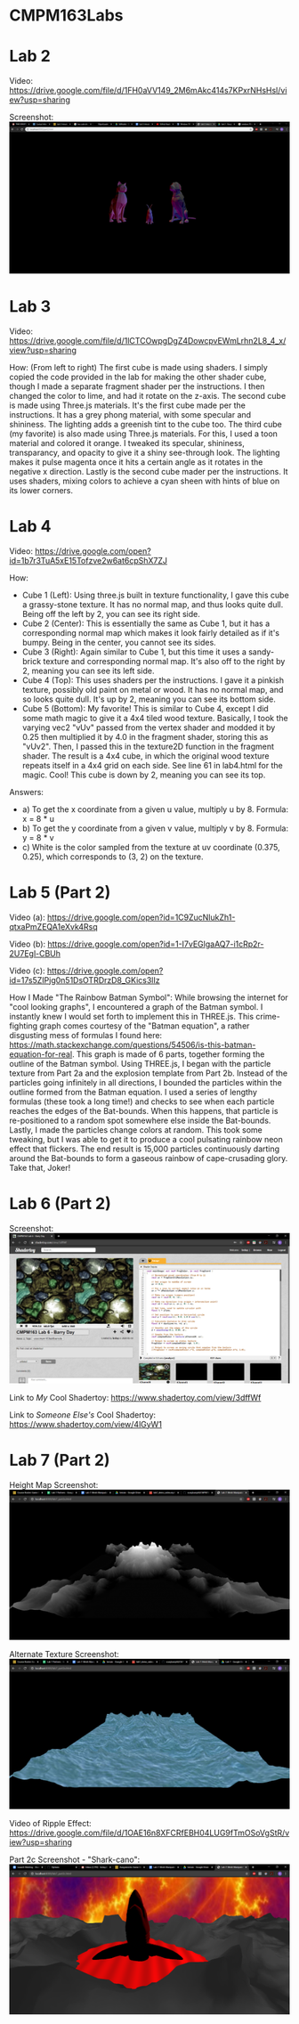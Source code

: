 # CMPM163Labs
 
 
# Lab 2

Video: https://drive.google.com/file/d/1FH0aVV149_2M6mAkc414s7KPxrNHsHsl/view?usp=sharing

Screenshot: ![](lab2/Lab2-Part2-Screenshot.PNG)


# Lab 3

Video: https://drive.google.com/file/d/1lCTCOwpgDgZ4DowcpvEWmLrhn2L8_4_x/view?usp=sharing

How: (From left to right) The first cube is made using shaders. I simply copied the code provided in the lab for making the other shader cube, though I made a separate fragment shader per the instructions. I then changed the color to lime, and had it rotate on the z-axis. The second cube is made using Three.js materials. It's the first cube made per the instructions. It has a grey phong material, with some specular and shininess. The lighting adds a greenish tint to the cube too. The third cube (my favorite) is also made using Three.js materials. For this, I used a toon material and colored it orange. I tweaked its specular, shininess, transparancy, and opacity to give it a shiny see-through look. The lighting makes it pulse magenta once it hits a certain angle as it rotates in the negative x direction. Lastly is the second cube mader per the instructions. It uses shaders, mixing colors to achieve a cyan sheen with hints of blue on its lower corners.


# Lab 4

Video: https://drive.google.com/open?id=1b7r3TuA5xE15Tofzve2w6at6cpShX7ZJ

How: 
- Cube 1 (Left): Using three.js built in texture functionality, I gave this cube a grassy-stone texture. It has no normal map, and thus looks quite dull. Being off the left by 2, you can see its right side.
- Cube 2 (Center): This is essentially the same as Cube 1, but it has a corresponding normal map which makes it look fairly detailed as if it's bumpy. Being in the center, you cannot see its sides.
- Cube 3 (Right): Again similar to Cube 1, but this time it uses a sandy-brick texture and corresponding normal map. It's also off to the right by 2, meaning you can see its left side.
- Cube 4 (Top): This uses shaders per the instructions. I gave it a pinkish texture, possibly old paint on metal or wood. It has no normal map, and so looks quite dull. It's up by 2, meaning you can see its bottom side.
- Cube 5 (Bottom): My favorite! This is similar to Cube 4, except I did some math magic to give it a 4x4 tiled wood texture. Basically, I took the varying vec2 "vUv" passed from the vertex shader and modded it by 0.25 then multiplied it by 4.0 in the fragment shader, storing this as "vUv2". Then, I passed this in the texture2D function in the fragment shader. The result is a 4x4 cube, in which the original wood texture repeats itself in a 4x4 grid on each side. See line 61 in lab4.html for the magic. Cool! This cube is down by 2, meaning you can see its top.

Answers:
- a) To get the x coordinate from a given u value, multiply u by 8. Formula: x = 8 * u
- b) To get the y coordinate from a given v value, multiply v by 8. Formula: y = 8 * v
- c) White is the color sampled from the texture at uv coordinate (0.375, 0.25), which corresponds to (3, 2) on the texture.


# Lab 5 (Part 2)

Video (a): https://drive.google.com/open?id=1C9ZucNlukZh1-qtxaPmZEQA1eXvk4Rsq
 
Video (b): https://drive.google.com/open?id=1-I7vEGlgaAQ7-i1cRp2r-2U7Egl-CBUh
 
Video (c): https://drive.google.com/open?id=17s5ZIPjg0n51DsOTRDrzD8_GKics3lIz
 
How I Made "The Rainbow Batman Symbol":
While browsing the internet for "cool looking graphs", I encountered a graph of the Batman symbol. I instantly knew I would set forth to implement this in THREE.js. This crime-fighting graph comes courtesy of the "Batman equation", a rather disgusting mess of formulas I found here: https://math.stackexchange.com/questions/54506/is-this-batman-equation-for-real. This graph is made of 6 parts, together forming the outline of the Batman symbol. Using THREE.js, I began with the particle texture from Part 2a and the explosion template from Part 2b. Instead of the particles going infinitely in all directions, I bounded the particles within the outline formed from the Batman equation. I used a series of lengthy formulas (these took a long time!) and checks to see when each particle reaches the edges of the Bat-bounds. When this happens, that particle is re-positioned to a random spot somewhere else inside the Bat-bounds. Lastly, I made the particles change colors at random. This took some tweaking, but I was able to get it to produce a cool pulsating rainbow neon effect that flickers. The end result is 15,000 particles continuously darting around the Bat-bounds to form a gaseous rainbow of cape-crusading glory. Take that, Joker!


# Lab 6 (Part 2)

Screenshot: ![](lab6/TextureCorrectAspectRatio.png)

Link to *My* Cool Shadertoy: https://www.shadertoy.com/view/3dffWf

Link to *Someone Else's* Cool Shadertoy: https://www.shadertoy.com/view/4lGyW1


# Lab 7 (Part 2)

Height Map Screenshot: ![](lab7/screenshots/Volcano.png)

Alternate Texture Screenshot: ![](lab7/screenshots/VolcanoWater.png)

Video of Ripple Effect: https://drive.google.com/file/d/1OAE16n8XFCRfEBH04LUG9fTmOSoVgStR/view?usp=sharing

Part 2c Screenshot - "Shark-cano": ![](lab7/screenshots/Sharkcano.png)
